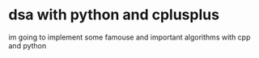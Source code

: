 # dsa with python and cplusplus
 im going to implement some famouse and important algorithms with cpp and python
